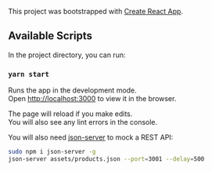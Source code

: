 This project was bootstrapped with [Create React App](https://github.com/facebook/create-react-app).

## Available Scripts

In the project directory, you can run:

### `yarn start`

Runs the app in the development mode.<br />
Open [http://localhost:3000](http://localhost:3000) to view it in the browser.

The page will reload if you make edits.<br />
You will also see any lint errors in the console.

You will also need [json-server](https://github.com/typicode/json-server) to mock a REST API:

```sh
sudo npm i json-server -g
json-server assets/products.json --port=3001 --delay=500  
```
